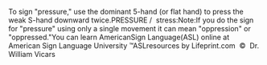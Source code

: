 To sign "pressure," use the dominant 5-hand (or flat hand) to press the weak S-hand downward twice.PRESSURE /  stress:Note:If you do the sign for "pressure" using only a single 
			movement it can mean "oppression" or "oppressed."You can learn 
		AmericanSign 
		Language(ASL) online at American Sign Language University ™ASLresources by Lifeprint.com  ©  Dr. William Vicars